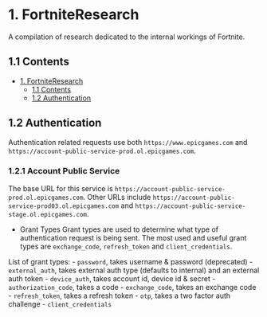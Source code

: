 # 1. FortniteResearch
A compilation of research dedicated to the internal workings of Fortnite.

## 1.1 Contents

- [1. FortniteResearch](#1-fortniteresearch)
  - [1.1 Contents](#11-contents)
  - [1.2 Authentication](#12-authentication)

## 1.2 Authentication
Authentication related requests use both `https://www.epicgames.com` and `https://account-public-service-prod.ol.epicgames.com`.

### 1.2.1 Account Public Service
  The base URL for this service is `https://account-public-service-prod.ol.epicgames.com`. Other URLs include `https://account-public-service-prod03.ol.epicgames.com` and `https://account-public-service-stage.ol.epicgames.com`.

  - Grant Types
  Grant types are used to determine what type of authentication request is being sent. The most used and useful grant types are 
  `exchange_code`, `refresh_token` and `client_credentials`.
  
  List of grant types:
    - `password`, takes username & password (deprecated)
    - `external_auth`, takes external auth type (defaults to internal) and an external auth token
    - `device_auth`, takes account id, device id & secret
    - `authorization_code`, takes a code
    - `exchange_code`, takes an exchange code
    - `refresh_token`, takes a refresh token
    - `otp`, takes a two factor auth challenge
    - `client_credentials`
